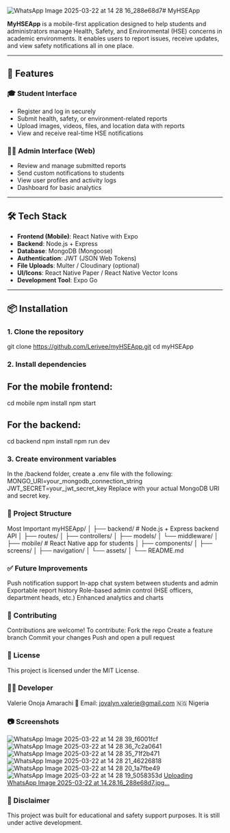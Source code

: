 ![WhatsApp Image 2025-03-22 at 14 28 16_288e68d7](https://github.com/user-attachments/assets/226d0ad1-f981-43ad-bfa9-30bb197c42d7)# MyHSEApp

**MyHSEApp** is a mobile-first application designed to help students and administrators manage Health, Safety, and Environmental (HSE) concerns in academic environments. It enables users to report issues, receive updates, and view safety notifications all in one place.

---

## 🚀 Features

### 🎓 Student Interface
- Register and log in securely
- Submit health, safety, or environment-related reports
- Upload images, videos, files, and location data with reports
- View and receive real-time HSE notifications

### 🧑‍💼 Admin Interface (Web)
- Review and manage submitted reports
- Send custom notifications to students
- View user profiles and activity logs
- Dashboard for basic analytics

---

## 🛠️ Tech Stack

- **Frontend (Mobile)**: React Native with Expo
- **Backend**: Node.js + Express
- **Database**: MongoDB (Mongoose)
- **Authentication**: JWT (JSON Web Tokens)
- **File Uploads**: Multer / Cloudinary (optional)
- **UI/Icons**: React Native Paper / React Native Vector Icons
- **Development Tool**: Expo Go

---

## 📦 Installation
### 1. Clone the repository
git clone https://github.com/Lerivee/myHSEApp.git
cd myHSEApp

### 2. Install dependencies
## For the mobile frontend:
cd mobile
npm install
npm start

## For the backend:
cd backend
npm install
npm run dev

### 3. Create environment variables
In the /backend folder, create a .env file with the following:
MONGO_URI=your_mongodb_connection_string
JWT_SECRET=your_jwt_secret_key
Replace with your actual MongoDB URI and secret key.

### 📂 Project Structure
Most Important 
myHSEApp/
│
├── backend/           # Node.js + Express backend API
│   ├── routes/
│   ├── controllers/
│   ├── models/
│   └── middleware/
│
├── mobile/            # React Native app for students
│   ├── components/
│   ├── screens/
│   ├── navigation/
│   └── assets/
│
└── README.md

### ✅ Future Improvements
Push notification support
In-app chat system between students and admin
Exportable report history
Role-based admin control (HSE officers, department heads, etc.)
Enhanced analytics and charts

### 🤝 Contributing
Contributions are welcome!
To contribute:
Fork the repo
Create a feature branch
Commit your changes
Push and open a pull request

### 📄 License
This project is licensed under the MIT License.

### 👩‍💻 Developer
Valerie Onoja Amarachi
📧 Email: jovalyn.valerie@gmail.com
🇳🇬 Nigeria

### 📷 Screenshots
![WhatsApp Image 2025-03-22 at 14 28 39_f6001fcf](https://github.com/user-attachments/assets/e1599257-3adb-4268-903b-7069bd64e809)
![WhatsApp Image 2025-03-22 at 14 28 36_7c2a0641](https://github.com/user-attachments/assets/edb22738-f023-4ad4-986d-9cec6c5a4559)
![WhatsApp Image 2025-03-22 at 14 28 35_71f2b471](https://github.com/user-attachments/assets/85490167-06f5-4ef4-af69-6fd6bc1ecc2c)
![WhatsApp Image 2025-03-22 at 14 28 21_46226818](https://github.com/user-attachments/assets/b41fc7a5-ab6b-4aac-a049-ab169f0e920f)
![WhatsApp Image 2025-03-22 at 14 28 20_1a7fbe49](https://github.com/user-attachments/assets/4b7b5879-f06f-4644-ad8d-02244e21deb5)
![WhatsApp Image 2025-03-22 at 14 28 19_5058353d](https://github.com/user-attachments/assets/3049910f-c89a-4249-9c78-cac7dae0db62)
[Uploading WhatsApp Image 2025-03-22 at 14.28.16_288e68d7.jpg…]()


### 📌 Disclaimer
This project was built for educational and safety support purposes. It is still under active development.








